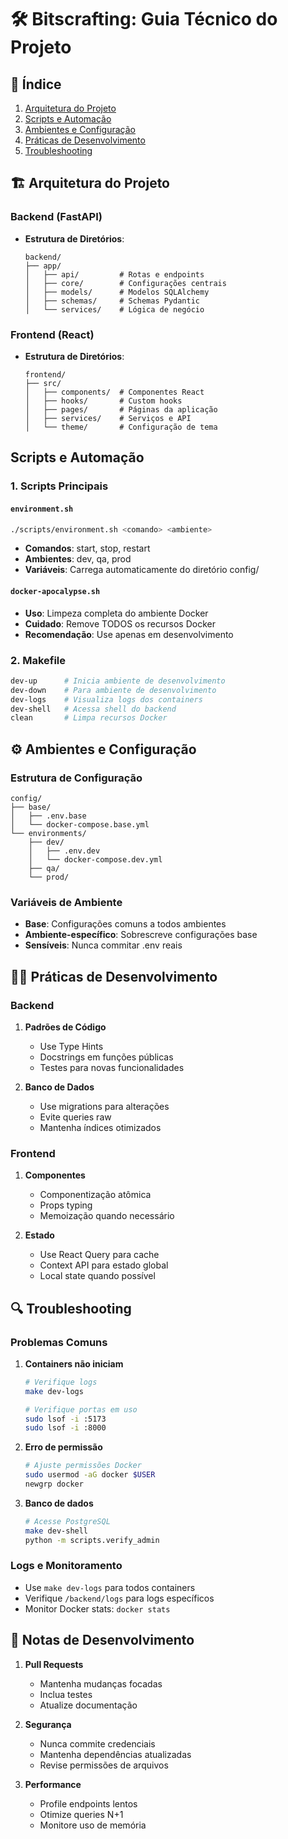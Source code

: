# 🛠 Bitscrafting: Guia Técnico do Projeto

## 📑 Índice
1. [Arquitetura do Projeto](##arquitetura-do-projeto)
2. [Scripts e Automação](##scripts-e-automação)
3. [Ambientes e Configuração](#ambientes-e-configuração)
4. [Práticas de Desenvolvimento](#práticas-de-desenvolvimento)
5. [Troubleshooting](#troubleshooting)

## 🏗 Arquitetura do Projeto

### Backend (FastAPI)
- **Estrutura de Diretórios**:
  ```
  backend/
  ├── app/
  │   ├── api/         # Rotas e endpoints
  │   ├── core/        # Configurações centrais
  │   ├── models/      # Modelos SQLAlchemy
  │   ├── schemas/     # Schemas Pydantic
  │   └── services/    # Lógica de negócio
  ```

### Frontend (React)
- **Estrutura de Diretórios**:
  ```
  frontend/
  ├── src/
  │   ├── components/  # Componentes React
  │   ├── hooks/       # Custom hooks
  │   ├── pages/       # Páginas da aplicação
  │   ├── services/    # Serviços e API
  │   └── theme/       # Configuração de tema
  ```

## Scripts e Automação

### 1. Scripts Principais

#### `environment.sh`
```bash
./scripts/environment.sh <comando> <ambiente>
```
- **Comandos**: start, stop, restart
- **Ambientes**: dev, qa, prod
- **Variáveis**: Carrega automaticamente do diretório config/

#### `docker-apocalypse.sh`
- **Uso**: Limpeza completa do ambiente Docker
- **Cuidado**: Remove TODOS os recursos Docker
- **Recomendação**: Use apenas em desenvolvimento

### 2. Makefile
```makefile
dev-up      # Inicia ambiente de desenvolvimento
dev-down    # Para ambiente de desenvolvimento
dev-logs    # Visualiza logs dos containers
dev-shell   # Acessa shell do backend
clean       # Limpa recursos Docker
```

## ⚙️ Ambientes e Configuração

### Estrutura de Configuração
```
config/
├── base/
│   ├── .env.base
│   └── docker-compose.base.yml
└── environments/
    ├── dev/
    │   ├── .env.dev
    │   └── docker-compose.dev.yml
    ├── qa/
    └── prod/
```

### Variáveis de Ambiente
- **Base**: Configurações comuns a todos ambientes
- **Ambiente-específico**: Sobrescreve configurações base
- **Sensíveis**: Nunca commitar .env reais

## 👨‍💻 Práticas de Desenvolvimento

### Backend
1. **Padrões de Código**
   - Use Type Hints
   - Docstrings em funções públicas
   - Testes para novas funcionalidades

2. **Banco de Dados**
   - Use migrations para alterações
   - Evite queries raw
   - Mantenha índices otimizados

### Frontend
1. **Componentes**
   - Componentização atômica
   - Props typing
   - Memoização quando necessário

2. **Estado**
   - Use React Query para cache
   - Context API para estado global
   - Local state quando possível

## 🔍 Troubleshooting

### Problemas Comuns

1. **Containers não iniciam**
   ```bash
   # Verifique logs
   make dev-logs
   
   # Verifique portas em uso
   sudo lsof -i :5173
   sudo lsof -i :8000
   ```

2. **Erro de permissão**
   ```bash
   # Ajuste permissões Docker
   sudo usermod -aG docker $USER
   newgrp docker
   ```

3. **Banco de dados**
   ```bash
   # Acesse PostgreSQL
   make dev-shell
   python -m scripts.verify_admin
   ```

### Logs e Monitoramento
- Use `make dev-logs` para todos containers
- Verifique `/backend/logs` para logs específicos
- Monitor Docker stats: `docker stats`

## 📝 Notas de Desenvolvimento

1. **Pull Requests**
   - Mantenha mudanças focadas
   - Inclua testes
   - Atualize documentação

2. **Segurança**
   - Nunca commite credenciais
   - Mantenha dependências atualizadas
   - Revise permissões de arquivos

3. **Performance**
   - Profile endpoints lentos
   - Otimize queries N+1
   - Monitore uso de memória
